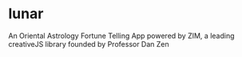 # lunar
An Oriental Astrology Fortune Telling App powered by ZIM, a leading creativeJS library founded by Professor Dan Zen
